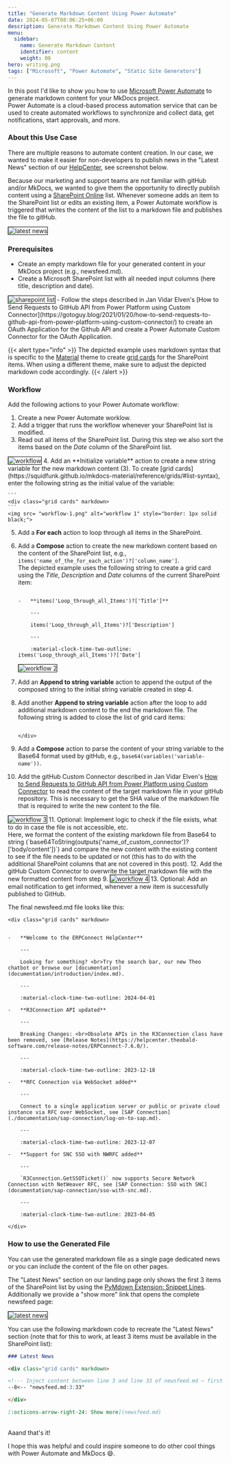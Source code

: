 ```yaml
---
title: "Generate Markdown Content Using Power Automate"
date: 2024-05-07T08:06:25+06:00
description: Generate Markdown Content Using Power Automate
menu:
  sidebar:
    name: Generate Markdown Content
    identifier: content
    weight: 08
hero: writing.png
tags: ["Microsoft", "Power Automate", "Static Site Generators"]
---
```



In this post I'd like to show you how to use [Microsoft Power Automate](https://www.microsoft.com/en-us/power-platform/products/power-automate) to generate markdown content for your MkDocs project.<br>
Power Automate is a cloud-based process automation service that can be used to create automated workflows to synchronize and collect data, get notifications, start approvals, and more. 

### About this Use Case

There are multiple reasons to automate content creation.
In our case, we wanted to make it easier for non-developers to publish news in the "Latest News" section of our [HelpCenter](https://helpcenter.theobald-software.com/erpconnect/), see screenshot below.
<!--
{{< split 6 6 >}}
![latest-news](latest-news.jpg)
---
![sharepoint-list](sharepoint-list.jpg)
{{< /split >}}
-->

Because our marketing and support teams are not familiar with gitHub and/or MkDocs, we wanted to give them the opportunity to directly publish content using a [SharePoint Online](https://www.microsoft.com/en-us/microsoft-365/sharepoint/collaboration) list.
Whenever someone adds an item to the SharePoint list or edits an existing item, a Power Automate workflow is triggered that writes the content of the list to a markdown file and publishes the file to gitHub.

<img src= "latest-news.png" alt="latest news" style="border: 1px solid black;">

### Prerequisites

- Create an empty markdown file for your generated content in your MkDocs project (e.g., newsfeed.md).
- Create a Microsoft SharePoint list with all needed input columns (here title, description and date).<br>
<img src= "sharepoint-list.jpg" alt="sharepoint list" style="border: 1px solid black;">
- Follow the steps described in Jan Vidar Elven's [How to Send Requests to GitHub API from Power Platform using Custom Connector](https://gotoguy.blog/2021/01/20/how-to-send-requests-to-github-api-from-power-platform-using-custom-connector/) to create an OAuth Application for the Github API and create a Power Automate Custom Connector for the OAuth Application.
<!--- Create a new Power Automate worklow that is triggered when the SharePoint list is modified.-->

{{< alert type="info" >}}
The depicted example uses markdown syntax that is specific to the [Material](https://squidfunk.github.io/mkdocs-material/) theme to create [grid cards](https://squidfunk.github.io/mkdocs-material/reference/grids/) for the SharePoint items. When using a different theme, make sure to adjust the depicted markdown code accordingly.
{{< /alert >}}

### Workflow

Add the following actions to your Power Automate workflow:
1. Create a new Power Automate worklow.
2. Add a trigger that runs the workflow whenever your SharePoint list is modified.
3. Read out all items of the SharePoint list. During this step we also sort the items based on the *Date* column of the SharePoint list.
<img src= "workflow-0.png" alt="workflow" style="border: 1px solid black;">
4. Add an **Initialize variable** action to create a new string variable for the new markdown content (3). To create [grid cards](https://squidfunk.github.io/mkdocs-material/reference/grids/#list-syntax), enter the following string as the initial value of the variable:

    ```
    <div class="grid cards" markdown>
    ```
    <img src= "workflow-1.png" alt="workflow 1" style="border: 1px solid black;">
5. Add a **For each** action to loop through all items in the SharePoint.
6. Add a **Compose** action to create the new markdown content based on the content of the SharePoint list, e.g., `items('name_of_the_for_each_action')?['column_name']`. <br>
The depicted example uses the following string to create a grid card using the *Title*, *Description* and *Date* columns of the current SharePoint item:

    ```

    -   **items('Loop_through_all_Items')?['Title']**

        ---

        items('Loop_through_all_Items')?['Description']

        ---

        :material-clock-time-two-outline: items('Loop_through_all_Items')?['Date']
    ```
    <img src= "workflow-2.png" alt="workflow 2" style="border: 1px solid black;">
7. Add an **Append to string variable** action to append the output of the composed string to the initial string variable created in step 4. 
8. Add another **Append to string variable** action after the loop to add additional markdown content to the end the markdown file. The following string is added to close the list of grid card items:

    ```
    
    </div>
    ```
9. Add a **Compose** action to parse the content of your string variable to the Base64 format used by gitHub, e.g., `base64(variables('variable-name'))`.
10. Add the gitHub Custom Connector described in Jan Vidar Elven's [How to Send Requests to GitHub API from Power Platform using Custom Connector](https://gotoguy.blog/2021/01/20/how-to-send-requests-to-github-api-from-power-platform-using-custom-connector/) to read the content of the target markdown file in your gitHub repository. This is necessary to get the SHA value of the markdown file that is required to write the new content to the file.
<img src= "workflow-3.png" alt="workflow 3" style="border: 1px solid black;">
11. Optional: Implement logic to check if the file exists, what to do in case the file is not accessible, etc. <br>
Here, we format the content of the existing markdown file from Base64 to string (`base64ToString(outputs('name_of_custom_connector')?['body/content'])`) and compare the new content with the existing content to see if the file needs to be updated or not (this has to do with the additional SharePoint columns that are not covered in this post).
12. Add the gitHub Custom Connector to overwrite the target markdown file with the new formatted content from step 9.
<img src= "workflow-4.png" alt="workflow 4" style="border: 1px solid black;">
13. Optional: Add an email notification to get informed, whenever a new item is successfully published to GitHub.

The final newsfeed.md file looks like this:

```
<div class="grid cards" markdown>


-   **Welcome to the ERPConnect HelpCenter**

    ---

    Looking for something? <br>Try the search bar, our new Theo chatbot or browse our [documentation](documentation/introduction/index.md).

    ---

    :material-clock-time-two-outline: 2024-04-01

-   **R3Connection API updated**

    ---

    Breaking Changes: <br>Obsolete APIs in the R3Connection class have been removed, see [Release Notes](https://helpcenter.theobald-software.com/release-notes/ERPConnect-7.6.0/).

    ---

    :material-clock-time-two-outline: 2023-12-18

-   **RFC Connection via WebSocket added**

    ---

    Connect to a single application server or public or private cloud instance via RFC over WebSocket, see [SAP Connection](./documentation/sap-connection/log-on-to-sap.md). 

    ---

    :material-clock-time-two-outline: 2023-12-07

-   **Support for SNC SSO with NWRFC added**

    ---

    `R3Connection.GetSSOTicket()` now supports Secure Network Connection with NetWeaver RFC, see [SAP Connection: SSO with SNC](documentation/sap-connection/sso-with-snc.md).

    ---

    :material-clock-time-two-outline: 2023-04-05

</div>
```

### How to use the Generated File

You can use the generated markdown file as a single page dedicated news or you can include the content of the file on other pages.

The "Latest News" section on our landing page only shows the first 3 items of the SharePoint list by using the [PyMdown Extension: Snippet Lines](https://facelessuser.github.io/pymdown-extensions/extensions/snippets/#snippet-lines). Additionally we provide a "show more" link that opens the complete newsfeed page: 

<img src= "latest-news.jpg" alt="latest news" style="border: 1px solid black;">

You can use the following markdown code to recreate the "Latest News" section (note that for this to work, at least 3 items must be available in the SharePoint list):

``` markdown
### Latest News

<div class="grid cards" markdown>

<!--- Inject content between line 3 and line 33 of newsfeed.md ~ first 3 grid cards -->
--8<-- "newsfeed.md:3:33" 

</div>

[:octicons-arrow-right-24: Show more](newsfeed.md)
```
<br>
Aaand that's it! 

I hope this was helpful and could inspire someone to do other cool things with Power Automate and MkDocs :smile:.